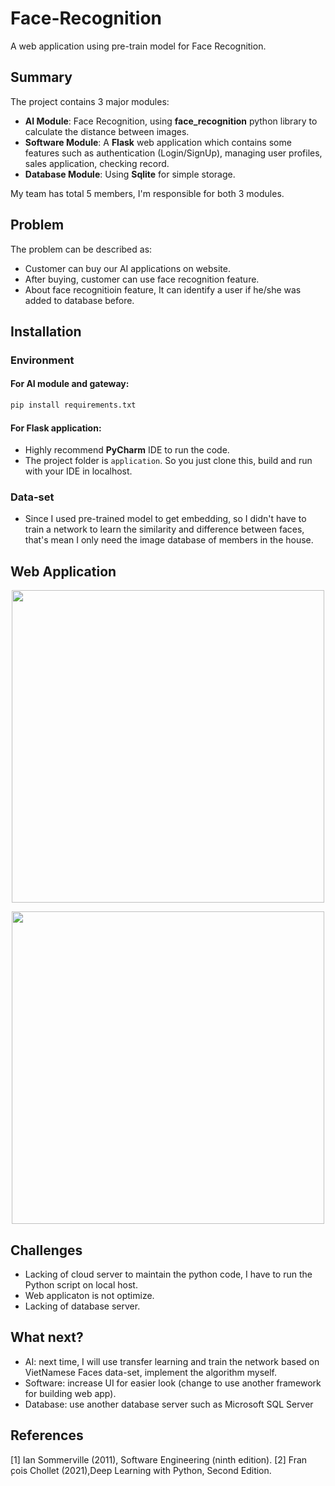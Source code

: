 # Face-Recognition
A web application using pre-train model for Face Recognition.

## Summary
The project contains 3 major modules:
* **AI Module**: Face Recognition, using **face_recognition** python library to calculate the distance between images.
* **Software Module**: A **Flask** web application which contains some features such as authentication (Login/SignUp), managing user profiles, sales application, checking record.
* **Database Module**: Using **Sqlite** for simple storage.

My team has total 5 members, I'm responsible for both 3 modules.

## Problem
The problem can be described as:
* Customer can buy our AI applications on website.
* After buying, customer can use face recognition feature.
* About face recognitioin feature, It can identify a user if he/she was added to database before.

## Installation

### Environment
#### For AI module and gateway:
```bash
pip install requirements.txt
```


#### For Flask application:
* Highly recommend **PyCharm** IDE to run the code.
* The project folder is ```application```. So you just clone this, build and run with your IDE in localhost.
### Data-set
* Since I used pre-trained model to get embedding, so I didn't have to train a network to learn the similarity and difference between faces, that's mean I only need the image database of members in the house. 


## Web Application
<p style="text-align:center;"><img src="https://firebasestorage.googleapis.com/v0/b/pipai212.appspot.com/o/Product_des.png?alt=media&token=4acc0d22-ad7a-44a0-97d8-4c02d15beab3" width="500"></p>

<p style="text-align:center;"><img src="https://firebasestorage.googleapis.com/v0/b/pipai212.appspot.com/o/play.png?alt=media&token=3b63f969-c8ee-41c5-ab37-6562693e2c3d" width="500"></p>

## Challenges
* Lacking of cloud server to maintain the python code, I have to run the Python script on local host.
* Web applicaton is not optimize.
* Lacking of database server.

## What next?
* AI: next time, I will use transfer learning and train the network based on VietNamese Faces data-set, implement the algorithm myself.
* Software: increase UI for easier look (change to use another framework for building web app).
* Database: use another database server such as Microsoft SQL Server

## References
[1] Ian Sommerville (2011), Software Engineering (ninth edition).
[2] Fran ̧cois Chollet (2021),Deep Learning with Python, Second Edition.

